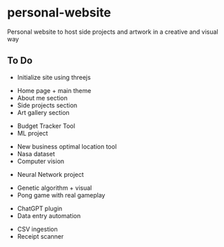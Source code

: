 # personal-website
Personal website to host side projects and artwork in a creative and visual way

## To Do
* Initialize site using threejs
-   Home page + main theme
-   About me section
-   Side projects section
-   Art gallery section
* Budget Tracker Tool
* ML project
-   New business optimal location tool
-   Nasa dataset
-   Computer vision
* Neural Network project
-   Genetic algorithm + visual
-   Pong game with real gameplay
* ChatGPT plugin
* Data entry automation
-   CSV ingestion
-   Receipt scanner
